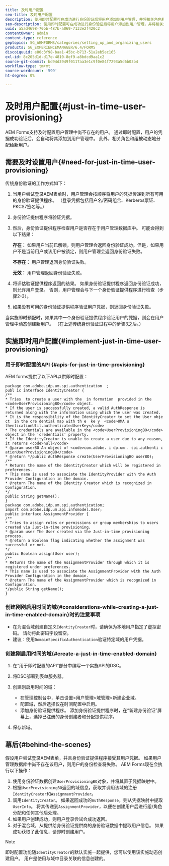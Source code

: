 ```yaml
---
title: 及时用户配置
seo-title: 及时用户配置
description: 使用即时配置可在成功进行身份验证后将用户添加到用户管理，并将相关角色和组动态分配给新用户。
seo-description: 使用即时配置可在成功进行身份验证后将用户添加到用户管理，并将相关角色和组动态分配给新用户。
uuid: a5ad4698-70bb-487b-a069-7133e2f420c2
contentOwner: admin
content-type: reference
geptopics: SG_AEMFORMS/categories/setting_up_and_organizing_users
products: SG_EXPERIENCEMANAGER/6.4/FORMS
discoiquuid: e80c3f98-baa1-45bc-b713-51a2eb5ec165
exl-id: 8c205d1d-d17e-4810-8ef9-a8bdcd9aa1c2
source-git-commit: bd94d3949f0117aa3e1c9f0e84f7293a5d6b03b4
workflow-type: tm+mt
source-wordcount: '599'
ht-degree: 0%

---
```


# 及时用户配置{#just-in-time-user-provisioning}

AEM Forms支持及时配置用户管理中尚不存在的用户。 通过即时配置，用户的凭据成功验证后，会自动将其添加到用户管理中。 此外，相关角色和组被动态地分配给新用户。

## 需要及时设置用户{#need-for-just-in-time-user-provisioning}

传统身份验证的工作方式如下：

1. 当用户尝试登录AEM表单时，用户管理会按顺序将用户的凭据传递到所有可用的身份验证提供程序。 （登录凭据包括用户名/密码组合、Kerberos票证、PKCS7签名等。）
1. 身份验证提供程序将验证凭据。
1. 然后，身份验证提供程序检查用户是否存在于用户管理数据库中。 可能会得到以下结果：

   **存在：** 如果用户当前已解锁，则用户管理会返回身份验证成功。但是，如果用户不是当前用户或该用户被锁定，则用户管理会返回身份验证失败。

   **不存在：** 用户管理返回身份验证失败。

   **无效：** 用户管理返回身份验证失败。

1. 将评估验证提供程序返回的结果。 如果身份验证提供程序返回身份验证成功，则允许用户登录。 否则，用户管理会与下一个身份验证提供程序进行检查（步骤2-3）。
1. 如果没有可用的身份验证提供程序验证用户凭据，则返回身份验证失败。

当实施即时预配时，如果其中一个身份验证提供程序验证用户的凭据，则会在用户管理中动态创建新用户。 （在上述传统身份验证过程中的步骤3之后。）

## 实施即时用户配置{#implement-just-in-time-user-provisioning}

### 用于即时配置的API {#apis-for-just-in-time-provisioning}

AEM forms提供了以下API以供即时配置：

```as3
package com.adobe.idp.um.spi.authentication  ; 
publ ic interface IdentityCreator { 
/** 
* Tries  to create a user with the  in formation  provided in the <code>UserProvisioningBO</code> object. 
* If the user is successfully created, a valid AuthResponse is returned along with the information using which the user was created. 
* It is the responsibility of the IdentityCreator to set the User obje ct  in the cre dential map with th e  ke y  <code>UMA u thenticationUtil.authenticatedUserKey</code> 
* The credentials are available in the <code>UserProvisioningBO</code> object in the 'credentials' property. 
* If the IdentityCreator is unable to create a user due to any reason, it returns <code>null</code> 
* @param userBO An object of <code>com.adobe. i dp.um . spi.authenti c ationUserProvisioningBO</code> 
* @return */public AuthResponse create(UserProvisioningBO userBO); 
/** 
* Returns the name of the IdentityCreator which will be registered in preferences. 
* This name is used to associate the IdentityProvider with the Auth Provider Configuration in the domain. 
* @return The name of the Identity Creator which is recognized in Configuration. 
*/ 
public String getName(); 
} 
package com.adobe.idp.um.spi.authentication; 
import com.adobe.idp.um.api.infomodel.User; 
public interface AssignmentProvider { 
/** 
* Tries to assign roles or permissions or group memberships to users created via Just-in-time provisioning. 
* @param user The User created via the Just-in-time provisioning process. 
* @return a Boolean flag indicating whether the assignment was successful or not. 
*/ 
public Boolean assign(User user); 
/** 
* Returns the name of the AssignmentProvider through which it is registered under preferences. 
* This name is used to associate the AssignmentProvider with the Auth Provider Configuration in the domain. 
* @return The name of the AssignmentProvider which is recognized in Configuration. 
*/public String getName(); 
}
```

### 创建刚刚启用时间的域{#considerations-while-creating-a-just-in-time-enabled-domain}时的注意事项

* 在为混合域创建自定义`IdentityCreator`时，请确保为本地用户指定了虚拟密码。 请勿将此密码字段留空。
* 建议：使用`DomainSpecificAuthentication`验证特定域的用户凭据。

### 创建刚启用时间的域{#create-a-just-in-time-enabled-domain}

1. 在“用于即时配置的API”部分中编写一个实施API的DSC。
1. 将DSC部署到表单服务器。
1. 创建刚启用时间的域：

   * 在管理控制台中，单击设置>用户管理>域管理>新建企业域。
   * 配置域，然后选择仅在时间配置中启用。<!--Fix broken link (See Setting up and managing domains).-->
   * 添加身份验证提供程序。 添加身份验证提供程序时，在“新建身份验证”屏幕上，选择已注册的身份创建者和分配提供程序。

1. 保存新域。

## 幕后{#behind-the-scenes}

假设用户尝试登录AEM表单，并且身份验证提供程序接受其用户凭据。 如果用户管理数据库中尚不存在该用户，则用户的身份检查将失败。 AEM Forms现在会执行以下操作：

1. 使用身份验证数据创建`UserProvisioningBO`对象，并将其置于凭据映射中。
1. 根据`UserProvisioningBO`返回的域信息，获取并调用该域的注册`IdentityCreator`和`AssignmentProvider`。
1. 调用`IdentityCreator`。 如果返回成功的`AuthResponse`，则从凭据映射中提取`UserInfo`。 将其传递到`AssignmentProvider`，以便在创建用户后进行组/角色分配和任何其他后处理。
1. 如果用户创建成功，则用户登录尝试会成功返回。
1. 对于混合域，从提供给身份验证提供商的身份验证数据中提取用户信息。 如果成功获取了此信息，请即时创建用户。

>[!NOTE]
>
>即时配置功能随`IdentityCreator`的默认实施一起提供，您可以使用该实施动态创建用户。 用户是使用与域中目录关联的信息创建的。
